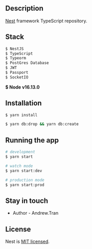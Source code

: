 ## Description

[Nest](https://github.com/nestjs/nest) framework TypeScript repository.

## Stack

```bash
$ NestJS
$ TypeScript
$ Typeorm
$ PostGres Database
$ JWT
$ Passport
$ SocketIO
```

**$ Node v16.13.0**

## Installation

```bash
$ yarn install

$ yarn db:drop && yarn db:create

```

## Running the app

```bash
# development
$ yarn start

# watch mode
$ yarn start:dev

# production mode
$ yarn start:prod
```

## Stay in touch

- Author - Andrew.Tran

## License

Nest is [MIT licensed](LICENSE).
